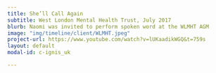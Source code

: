 ```yaml
---
title: She’ll Call Again
subtitle: West London Mental Health Trust, July 2017
blurb: Naomi was invited to perform spoken word at the WLMHT AGM
image: "img/timeline/client/WLMHT.jpeg"
project-url: https://www.youtube.com/watch?v=lUKaadikWGQ&t=759s
layout: default
modal-id: c-ignis_uk

---
```

